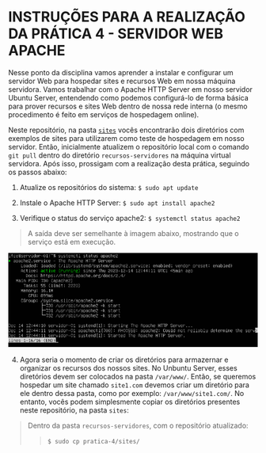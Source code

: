# INSTRUÇÕES PARA A REALIZAÇÃO DA PRÁTICA 4 - SERVIDOR WEB APACHE

Nesse ponto da disciplina vamos aprender a instalar e configurar um servidor Web para hospedar sites e recursos Web em nossa máquina servidora. Vamos trabalhar com o Apache HTTP Server em nosso servidor Ubuntu Server, entendendo como podemos configurá-lo de forma básica para prover recursos e sites Web dentro de nossa rede interna (o mesmo procedimento é feito em serviços de hospedagem online).

Neste repositório, na pasta [`sites`](pratica-4/sites) vocês encontrarão dois diretórios com exemplos de sites para utilizarem como teste de hospedagem em nosso servidor. Então, inicialmente atualizem o repositório local com o comando `git pull` dentro do diretório `recursos-servidores` na máquina virtual servidora. Após isso, prossigam com a realização desta prática, seguindo os passos abaixo:

1. Atualize os repositórios do sistema: `$ sudo apt update`

2. Instale o Apache HTTP Server: `$ sudo apt install apache2`

3. Verifique o status do serviço apache2: `$ systemctl status apache2`
   
> A saída deve ser semelhante à imagem abaixo, mostrando que o serviço está em execução.
<img src="/pratica-4/imagens/apache1.png">

4. Agora seria o momento de criar os diretórios para armazernar e organizar os recursos dos nossos sites. No Unbuntu Server, esses diretórios devem ser colocados na pasta `/var/www/`. Então, se queremos hospedar um site chamado `site1.com` devemos criar um diretório para ele dentro dessa pasta, como por exemplo: `/var/www/site1.com/`. No entanto, vocês podem simplesmente copiar os diretórios presentes neste repositório, na pasta `sites`:

> Dentro da pasta `recursos-servidores`, com o repositório atualizado:
>> `$ sudo cp pratica-4/sites/`
